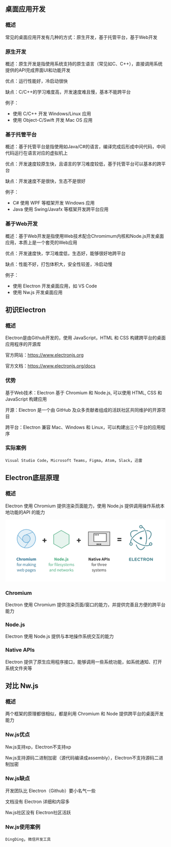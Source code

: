 ## 桌面应用开发

### 概述

常见的桌面应用开发有几种的方式：原生开发，基于托管平台，基于Web开发

### 原生开发

概述：原生开发是指使用系统支持的原生语言（常见如C、C++），直接调用系统提供的API完成界面UI和功能开发

优点：运行性能好，冷启动很快

缺点：C/C++的学习难度高，开发速度难且慢，基本不能跨平台

例子：

* 使用 C/C++ 开发 Windows/Linux 应用
* 使用 Object-C/Swift 开发 Mac OS 应用

### 基于托管平台

概述：基于托管平台是指使用如Java/C#的语言，编译完成后形成中间代码，中间代码运行在语言对应的虚拟机上

优点：开发速度较原生快，且语言的学习难度较低，基于托管平台可以基本的跨平台

缺点：开发速度不是很快，生态不是很好

例子：

* C# 使用 WPF 等框架开发 Windows 应用
* Java 使用 Swing/Javafx 等框架开发跨平台应用

### 基于Web开发

概述：基于Web开发是指使用Web技术配合Chromimum内核和Node.js开发桌面应用，本质上是一个套壳的Web应用

优点：开发速度快，学习难度低，生态好，能够很好地跨平台

缺点：性能不好，打包体积大，安全性较差，冷启动慢

例子：

* 使用 Electron 开发桌面应用，如 VS Code
* 使用 Nw.js 开发桌面应用



## 初识Electron

### 概述

Electron是由Github开发的，使用 JavaScript，HTML 和 CSS 构建跨平台的桌面应用程序的开源库

官方网站：https://www.electronjs.org

官方文档：https://www.electronjs.org/docs

### 优势

基于Web技术：Electron 基于 Chromium 和 Node.js, 可以使用 HTML, CSS 和 JavaScript 构建应用

开源：Electron 是一个由 GitHub 及众多贡献者组成的活跃社区共同维护的开源项目

跨平台：Electron 兼容 Mac、Windows 和 Linux，可以构建出三个平台的应用程序

### 实际案例

`Visual Studio Code`，`Microsoft Teams`，`Figma`，`Atom`，`Slack`，`迅雷`



## Electron底层原理

### 概述

Electron 使用 Chromium 提供渲染页面能力，使用 Node.js 提供调用操作系统本地功能的API 的能力

![image-20210131223322547](images/image-20210131223322547.png)

### Chromium

Electron 使用 Chromium 提供渲染页面/窗口的能力，并提供完善且方便的跨平台能力

### Node.js

Electron 使用 Node.js 提供与本地操作系统交互的能力

### Native APIs

Electron 提供了原生应用程序接口，能够调用一些系统功能，如系统通知、打开系统文件夹等



## 对比 Nw.js

### 概述

两个框架的原理都很相似，都是利用 Chromium 和 Node 提供跨平台的桌面开发能力

### Nw.js优点

Nw.js支持xp，Electron不支持xp

Nw.js支持源码二进制加密（源代码编译成assembly），Electron不支持源码二进制加密

### Nw.js缺点

开发团队比 Electron（Github）要小名气一些

文档没有 Electron 详细和内容多

Nw.js社区没有 Electron社区活跃

### Nw.js使用案例

`DingDing`，`微信开发工具`
